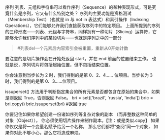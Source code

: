 
序列
列表、元组和字符串可以看作序列（Sequence）的某种表现形式，可是究竟什么是序列，它又有什么特别之处？
序列的主要功能是资格测试（Membership Test）（也就是 in 与 not in 表达式）和索引操作（Indexing Operations），它们能够允许我们直接获取序列中的特定项目。
上面所提到的序列的三种形态——列表、元组与字符串，同样拥有一种切片（Slicing）运算符，它能够允许我们序列中的某段切片——也就是序列之中的一部分

>#列表del一个元素后内容索引会被重置，重新从0开始计数

要注意的是切片操作会在开始处返回 start，并在 end 前面的位置结束工作。
也就是说，序列切片将包括起始位置，但不包括结束位置。

你会注意到当步长为 2 时，我们得到的是第 0、2、4…… 位项目。当步长为 3 时，我们得到的是第 0、3……位项目。


issuperset() 方法用于判断指定集合的所有元素是否都包含在原始的集合中，如果是则返回 True，否则返回 False。
bri = set(['brazil', 'russia', 'india'])
bric = bri.copy()
bric.issuperset(bri)  #返回 true

你要记住如果你希望创建一份诸如序列等复杂对象的副本
（而非整数这种简单的对象（Object）），
你必须使用切片操作来制作副本。【注：或是类似.copy】
如果你仅仅是将一个变量名赋予给另一个名称，
那么它们都将“查阅”同一个对象，
如果你对此不够小心，那么它将造成麻烦。

